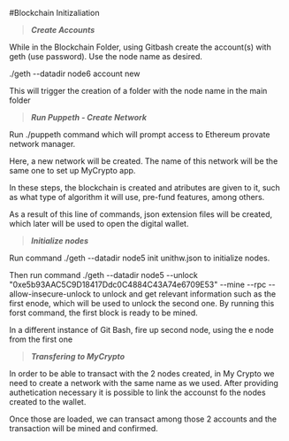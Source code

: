 #Blockchain Initizaliation


> ***Create Accounts***

While in the Blockchain Folder, using Gitbash create the account(s) with geth (use password). Use the node name as desired. 

./geth --datadir node6 account new

This will trigger the creation of a folder with the node name in the main folder


> ***Run Puppeth - Create Network***

 Run ./puppeth command which will prompt access to Ethereum provate network manager. 

 Here, a new network will be created. The name of this network will be the same one to set up MyCrypto app. 

 In these steps, the blockchain is created and atributes are given to it, such as what type of algorithm it will use, pre-fund features, among others. 

 As a result of this line of commands, json extension files will be created, which later will be used to open the digital wallet.

> ***Initialize nodes***

Run command ./geth --datadir node5 init unithw.json to initialize nodes. 

Then run command ./geth --datadir node5 --unlock "0xe5b93AAC5C9D18417Ddc0C4884C43A74e6709E53" --mine --rpc --allow-insecure-unlock to unlock and get relevant information such as the first enode, which will be used to unlock the second one. By running this forst command, the first block is ready to be mined. 

In a different instance of Git Bash, fire up second node, using the e node from the first one

> ***Transfering to MyCrypto***

In order to be able to transact with the 2 nodes created, in My Crypto we need to create a network with the same name as we used. After providing authetication necessary it is possible to link the accounst fo the nodes created to the wallet. 

Once those are loaded, we can transact among those 2 accounts and the transaction will be mined and confirmed. 
